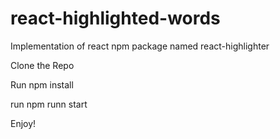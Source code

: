 # react-highlighted-words
Implementation of react npm package named react-highlighter

Clone the Repo

Run npm install

run npm runn start

Enjoy!
